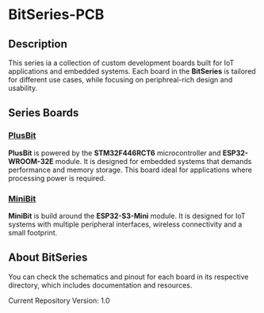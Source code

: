 # BitSeries-PCB

## Description

This series ia a collection of custom development boards built for IoT applications and embedded systems. Each board in the **BitSeries** is tailored for different use cases, while focusing on periphreal-rich design and usability.

## Series Boards

### [PlusBit](./PlusBit)
**PlusBit** is powered by the **STM32F446RCT6** microcontroller and **ESP32-WROOM-32E** module. It is designed for embedded systems that demands performance and memory storage. This board ideal for applications where processing power is required.


### [MiniBit](./MiniBit)
**MiniBit** is build around the **ESP32-S3-Mini** module. It is designed for IoT systems with multiple peripheral interfaces, wireless connectivity and a small footprint.

## About BitSeries

You can check the schematics and pinout for each board in its respective directory, which includes documentation and resources.

Current Repository Version: 1.0
